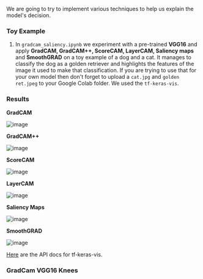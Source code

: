 We are going to try to implement various techniques to help us explain the model's decision.

### Toy Example
1. In `gradcam_saliency.ipynb` we experiment with a pre-trained **VGG16** and apply **GradCAM, GradCAM++, ScoreCAM, LayerCAM, Saliency maps** and **SmoothGRAD** on a toy example of a dog and a cat. It manages to classify the dog as a golden retriever and highlights the features of the image it used to make that classification. 
If you are trying to use that for your own model then don't forget to upload a `cat.jpg` and `golden ret.jpeg` to your Google Colab folder. We used the `tf-keras-vis`.

### Results
**GradCAM** 

![image](https://github.com/IshaanShettigar/classification-of-osteoporosis/assets/77607172/a6151ce5-1e70-4974-aaa3-c8a51456af42)

**GradCAM++** 

![image](https://github.com/IshaanShettigar/classification-of-osteoporosis/assets/77607172/e45511d2-d099-4f09-9db3-ddf0cff9a06f) 


**ScoreCAM** 

![image](https://github.com/IshaanShettigar/classification-of-osteoporosis/assets/77607172/fb994572-785f-4e2e-aab7-eacf8e499016) 


**LayerCAM** 

![image](https://github.com/IshaanShettigar/classification-of-osteoporosis/assets/77607172/fd3b35fc-de00-4e89-8e25-dd3a8f060f7c) 


**Saliency Maps** 

![image](https://github.com/IshaanShettigar/classification-of-osteoporosis/assets/77607172/c663c268-9d80-4b77-b2fe-15ff0666ca82)

**SmoothGRAD** 

![image](https://github.com/IshaanShettigar/classification-of-osteoporosis/assets/77607172/61d3a5dd-f40c-4629-a927-a5f99a0ce7b9)

[Here](https://keisen.github.io/tf-keras-vis-docs/api/tf_keras_vis.saliency.html) are the API docs for tf-keras-vis. 


### GradCam VGG16 Knees


